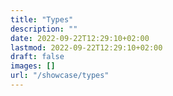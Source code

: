 ```yaml
---
title: "Types"
description: ""
date: 2022-09-22T12:29:10+02:00
lastmod: 2022-09-22T12:29:10+02:00
draft: false
images: []
url: "/showcase/types"
---
```

